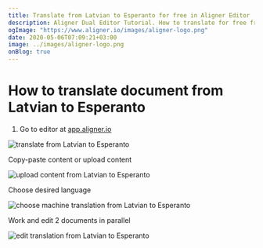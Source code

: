 ```yaml
---
title: Translate from Latvian to Esperanto for free in Aligner Editor
description: Aligner Dual Editor Tutorial. How to translate for free from Latvian to Esperanto. Aligner is multilingual document management platform. 
ogImage: "https://www.aligner.io/images/aligner-logo.png"
date: 2020-05-06T07:09:21+03:00
image: ../images/aligner-logo.png
onBlog: true
---
```


# How to translate document from Latvian to Esperanto

1. Go to editor at [app.aligner.io](https://app.aligner.io "Aligner App web page")

![translate from Latvian to Esperanto](../aligner-blank-editor.png "translate from Latvian to Esperanto")

Copy-paste content or upload content

![upload content from Latvian to Esperanto](../aligner-uploaded-document.png "upload content from Latvian to Esperanto")

Choose desired language

![choose machine translation from Latvian to Esperanto](../aligner-language-dropdown.png "choose machine translation from Latvian to Esperanto")

Work and edit 2 documents in parallel

![edit translation from Latvian to Esperanto](../aligner-double-sitded-editor.png "edit translation from Latvian to Esperanto")

